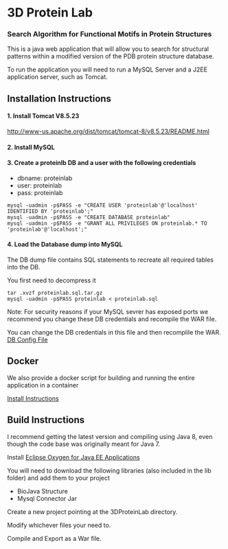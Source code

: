3D Protein Lab
==============
### Search Algorithm for Functional Motifs in Protein Structures

This is a java web application that will allow you to search for structural patterns within a 
modified version of the PDB protein structure database.

To run the application you will need to run a MySQL Server and a J2EE application server, such as Tomcat.

## Installation Instructions

#### 1. Install Tomcat V8.5.23
http://www-us.apache.org/dist/tomcat/tomcat-8/v8.5.23/README.html

#### 2. Install MySQL


#### 3. Create a proteinlb DB and a user  with the following credentials

* dbname: proteinlab 
* user: proteinlab 
* pass: proteinlab


```shell
mysql -uadmin -p$PASS -e "CREATE USER 'proteinlab'@'localhost' IDENTIFIED BY 'proteinlab';"
mysql -uadmin -p$PASS -e "CREATE DATABASE proteinlab"
mysql -uadmin -p$PASS -e "GRANT ALL PRIVILEGES ON proteinlab.* TO 'proteinlab'@'localhost';"
```


#### 4. Load the Database dump into MySQL

The DB dump file contains SQL statements to recreate all required tables into the DB.

You first need to decompress it

```shell
tar .xvzf proteinlab.sql.tar.gz
mysql -uadmin -p$PASS proteinlab < proteinlab.sql
```

Note: For security reasons if your MySQL sevrer has exposed ports 
we recommend you change these DB credentials and recompile the WAR file.

You can change the DB credentials in this file and then recomplile the WAR.
[DB Config File](3DProteinLab/WebContent/WEB-INF/conf/database.properties) 


## Docker

We also provide a docker script for building and running the entire application in a container
 
[Install Instructions](docker/README.md)
 

## Build Instructions
 
I recommend getting the latest version and compiling using Java 8, even though the code base was originally meant for Java 7.

Install [Eclipse Oxygen for Java EE Applications](https://www.eclipse.org/downloads/packages/eclipse-ide-java-ee-developers/oxygen1a)

You will need to download the following libraries (also included in the lib folder) and add them to your project

* BioJava Structure
* Mysql Connector Jar

Create a new project pointing at the 3DProteinLab directory.

Modify whichever files your need to.

Compile and Export as a War file.


